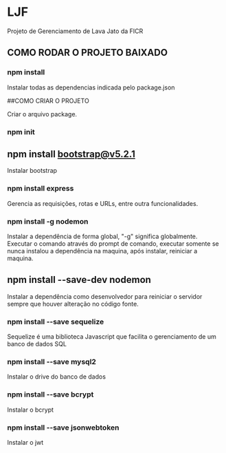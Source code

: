 # LJF
Projeto de Gerenciamento de Lava Jato da FICR

## COMO RODAR O PROJETO BAIXADO

### npm install
Instalar todas as dependencias indicada pelo package.json

##COMO CRIAR O PROJETO

Criar o arquivo package.
### npm init

## npm install bootstrap@v5.2.1
Instalar bootstrap

### npm install express
Gerencia as requisições, rotas e URLs, entre outra funcionalidades.

### npm install -g nodemon
Instalar a dependência de forma global, "-g" significa globalmente. Executar o comando através do prompt de comando, executar somente se nunca instalou a dependência na maquina, após instalar, reiniciar a maquina.

## npm install --save-dev nodemon
Instalar a dependência como desenvolvedor para reiniciar o servidor sempre que houver alteração no código fonte.

### npm install --save sequelize
Sequelize é uma biblioteca Javascript que facilita o gerenciamento de um banco de dados SQL

### npm install --save mysql2
Instalar o drive do banco de dados

### npm install --save bcrypt

Instalar o bcrypt

### npm install --save jsonwebtoken

Instalar o jwt



